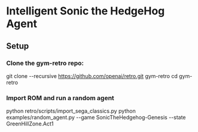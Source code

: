 # Intelligent Sonic the HedgeHog Agent

## Setup

### Clone the gym-retro repo:

  git clone --recursive https://github.com/openai/retro.git gym-retro
  cd gym-retro
### Import ROM and run a random agent

  python retro/scripts/import_sega_classics.py
  python examples/random_agent.py --game SonicTheHedgehog-Genesis --state GreenHillZone.Act1
